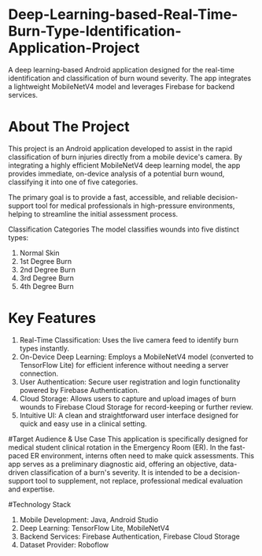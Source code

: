 # Deep-Learning-based-Real-Time-Burn-Type-Identification-Application-Project
A deep learning-based Android application designed for the real-time identification and classification of burn wound severity. The app integrates a lightweight MobileNetV4 model and leverages Firebase for backend services.

# About The Project
This project is an Android application developed to assist in the rapid classification of burn injuries directly from a mobile device's camera. By integrating a highly efficient MobileNetV4 deep learning model, the app provides immediate, on-device analysis of a potential burn wound, classifying it into one of five categories.

The primary goal is to provide a fast, accessible, and reliable decision-support tool for medical professionals in high-pressure environments, helping to streamline the initial assessment process.

Classification Categories
The model classifies wounds into five distinct types:
1. Normal Skin
2. 1st Degree Burn
3. 2nd Degree Burn
4. 3rd Degree Burn
5. 4th Degree Burn

# Key Features
1. Real-Time Classification: Uses the live camera feed to identify burn types instantly.
2. On-Device Deep Learning: Employs a MobileNetV4 model (converted to TensorFlow Lite) for efficient inference without needing a server connection.
3. User Authentication: Secure user registration and login functionality powered by Firebase Authentication.
4. Cloud Storage: Allows users to capture and upload images of burn wounds to Firebase Cloud Storage for record-keeping or further review.
5. Intuitive UI: A clean and straightforward user interface designed for quick and easy use in a clinical setting.

#Target Audience & Use Case
This application is specifically designed for medical student clinical rotation in the Emergency Room (ER).
In the fast-paced ER environment, interns often need to make quick assessments. This app serves as a preliminary diagnostic aid, offering an objective, data-driven classification of a burn's severity. It is intended to be a decision-support tool to supplement, not replace, professional medical evaluation and expertise.

#Technology Stack
1. Mobile Development: Java, Android Studio
2. Deep Learning: TensorFlow Lite, MobileNetV4
3. Backend Services: Firebase Authentication, Firebase Cloud Storage
4. Dataset Provider: Roboflow
